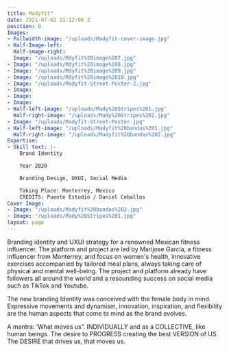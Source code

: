 ```yaml
---
title: Madyfit™
date: 2021-07-02 21:12:00 Z
position: 0
Images:
- Fullwidth-image: "/uploads/Madyfit-cover-image.jpg"
- Half-Image-left: 
  Half-image-right: 
  Image: "/uploads/Mdyfit%20image%207.jpg"
- Image: "/uploads/Mdyfit%20image%208.jpg"
- Image: "/uploads/Mdyfit%20image%209.jpg"
- Image: "/uploads/Mdyfit%20image%2010.jpg"
- Image: "/uploads/Madyfit-Street-Poster-2.jpg"
- Image: 
- Image: 
- Image: 
- Half-left-image: "/uploads/Mady%20Stripes%201.jpg"
  Half-right-image: "/uploads/Mady%20Stripes%202.jpg"
- Image: "/uploads/Madyfit-Street-Poster.jpg"
- Half-left-image: "/uploads/Madyfit%20bandas%201.jpg"
  Half-right-image: "/uploads/Madyfit%20bandas%202.jpg"
Expertise:
- Skill text: |-
    Brand Identity

    Year 2020

    Branding Design, UXUI, Social Media

    Taking Place: Monterrey, Mexico
    CREDITS: Puente Estudio / Daniel Ceballos
Cover Image:
- Image: "/uploads/Madyfit%20bandas%202.jpg"
- Image: "/uploads/Mady%20Stripes%201.jpg"
layout: page
---
```


Branding identity and UXUI strategy for a renowned Mexican fitness influencer. The platform and project are led by Marijose García, a fitness influencer from Monterrey, and focus on women's health, innovative exercises accompanied by tailored meal plans, always taking care of physical and mental well-being. The project and platform already have followers all around the world and a resounding success on social media such as TikTok and Youtube.

The new branding Identity was conceived with the female body in mind. Expressive movements and dynamism, innovation, inspiration, and flexibility are the human aspects that come to mind as the brand evolves.

A mantra: ‘What moves us”. INDIVIDUALLY and as a COLLECTIVE, like human beings. The desire to PROGRESS creating the best VERSION of US. The DESIRE that drives us, that moves us.